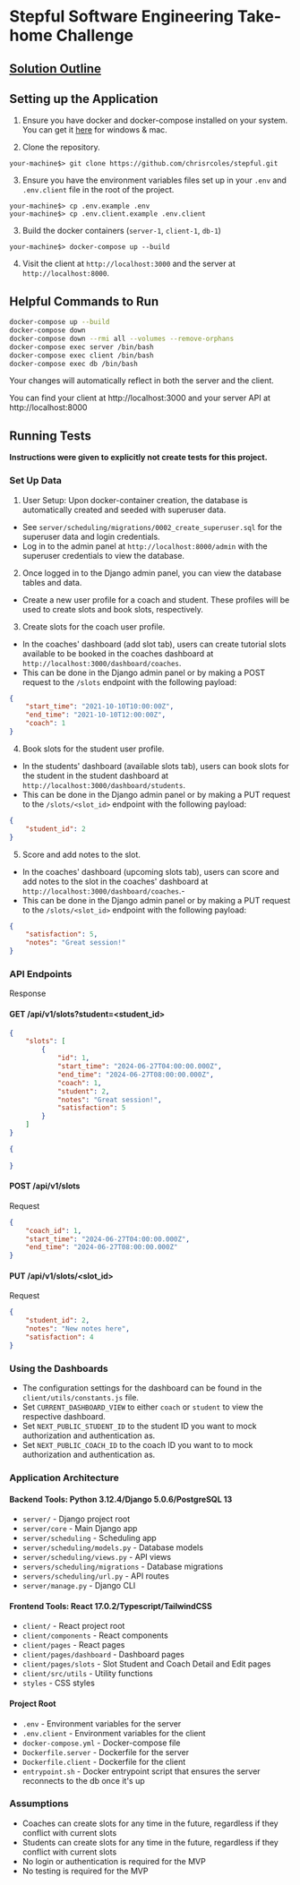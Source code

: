 # Stepful Software Engineering Take-home Challenge

## [Solution Outline](https://github.com/chrisrcoles/stepful/blob/master/docs/challenge.MD)

## Setting up the Application 

1. Ensure you have docker and docker-compose installed on your system. You can get it [here](https://www.docker.com/products/docker-desktop) for windows & mac.

2. Clone the repository.
```shell
your-machine$> git clone https://github.com/chrisrcoles/stepful.git
```

3. Ensure you have the environment variables files set up in your `.env` and `.env.client` file in the root of the project.
```shell
your-machine$> cp .env.example .env
your-machine$> cp .env.client.example .env.client
```

3. Build the docker containers (`server-1`, `client-1`, `db-1`)
```shell
your-machine$> docker-compose up --build
```

4. Visit the client at `http://localhost:3000` and the server at `http://localhost:8000`.

## Helpful Commands to Run 
```sh
docker-compose up --build 
docker-compose down 
docker-compose down --rmi all --volumes --remove-orphans
docker-compose exec server /bin/bash
docker-compose exec client /bin/bash
docker-compose exec db /bin/bash
```

Your changes will automatically reflect in both the server and the client.

You can find your client at
http://localhost:3000
and your server API at
http://localhost:8000

## Running Tests

**Instructions were given to explicitly not create tests for this project.**

### Set Up Data 
1. User Setup: Upon docker-container creation, the database is automatically created and seeded with superuser data.
- See `server/scheduling/migrations/0002_create_superuser.sql` for the superuser data and login credentials.
- Log in to the admin panel at `http://localhost:8000/admin` with the superuser credentials to view the database.

2. Once logged in to the Django admin panel, you can view the database tables and data.
- Create a new user profile for a coach and student. These profiles will be used to create slots and book slots, respectively.

3. Create slots for the coach user profile.
- In the coaches' dashboard (add slot tab), users can create tutorial slots available to be booked  in the coaches dashboard at `http://localhost:3000/dashboard/coaches`.
- This can be done in the Django admin panel or by making a POST request to the `/slots` endpoint with the following payload:
```json
{
    "start_time": "2021-10-10T10:00:00Z",
    "end_time": "2021-10-10T12:00:00Z",
    "coach": 1
}
```

4. Book slots for the student user profile.
- In the students' dashboard (available slots tab), users can book slots for the student in the student dashboard at `http://localhost:3000/dashboard/students`.
- This can be done in the Django admin panel or by making a PUT request to the `/slots/<slot_id>` endpoint with the following payload:
```json
{
    "student_id": 2
}
```

5. Score and add notes to the slot.
- In the coaches' dashboard (upcoming slots tab), users can score and add notes to the slot in the coaches' dashboard at `http://localhost:3000/dashboard/coaches`.-
- This can be done in the Django admin panel or by making a PUT request to the `/slots/<slot_id>` endpoint with the following payload:
```json
{
    "satisfaction": 5,
    "notes": "Great session!"
}
```

### API Endpoints
Response
#### GET /api/v1/slots?student=<student_id>
```json
{
    "slots": [
        {
            "id": 1,
            "start_time": "2024-06-27T04:00:00.000Z",
            "end_time": "2024-06-27T08:00:00.000Z",
            "coach": 1,
            "student": 2,
            "notes": "Great session!",
            "satisfaction": 5
        }
    ]
}
```

```json
{
  
}

```

#### POST /api/v1/slots
Request
```json
{
    "coach_id": 1,
    "start_time": "2024-06-27T04:00:00.000Z",
    "end_time": "2024-06-27T08:00:00.000Z"
}
```

#### PUT /api/v1/slots/<slot_id>
Request
```json
{
    "student_id": 2,
    "notes": "New notes here",
    "satisfaction": 4
}
```


### Using the Dashboards
- The configuration settings for the dashboard can be found in the `client/utils/constants.js` file.
- Set `CURRENT_DASHBOARD_VIEW` to either `coach` or `student` to view the respective dashboard.
- Set `NEXT_PUBLIC_STUDENT_ID` to the student ID you want to mock authorization and authentication as.
- Set `NEXT_PUBLIC_COACH_ID` to the coach ID you want to to mock authorization and authentication as.


### Application Architecture

#### Backend Tools: Python 3.12.4/Django 5.0.6/PostgreSQL 13
- `server/` - Django project root
- `server/core` - Main Django app
- `server/scheduling` - Scheduling app
- `server/scheduling/models.py` - Database models
- `server/scheduling/views.py` - API views
- `servers/scheduling/migrations` - Database migrations
- `servers/scheduling/url.py` - API routes
- `server/manage.py` - Django CLI

#### Frontend Tools: React 17.0.2/Typescript/TailwindCSS
- `client/` - React project root
- `client/components` - React components
- `client/pages` - React pages
- `client/pages/dashboard` - Dashboard pages
- `client/pages/slots` - Slot Student and Coach Detail and Edit pages
- `client/src/utils` - Utility functions
- `styles` - CSS styles

#### Project Root
- `.env` - Environment variables for the server
- `.env.client` - Environment variables for the client
- `docker-compose.yml` - Docker-compose file
- `Dockerfile.server` - Dockerfile for the server
- `Dockerfile.client` - Dockerfile for the client
- `entrypoint.sh` - Docker entrypoint script that ensures the server reconnects to the db once it's up

### Assumptions
- Coaches can create slots for any time in the future, regardless if they conflict with current slots
- Students can create slots for any time in the future, regardless if they conflict with current slots 
- No login or authentication is required for the MVP
- No testing is required for the MVP

